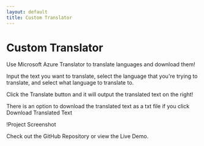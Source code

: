 ```yaml
---
layout: default
title: Custom Translator
---
```


# Custom Translator

Use Microsoft Azure Translator to translate languages and download them!

Input the text you want to translate, select the language that you're trying to translate, and select what language to translate to.

Click the Translate button and it will output the translated text on the right!

There is an option to download the translated text as a txt file if you click Download Translated Text

!Project Screenshot

Check out the GitHub Repository or view the Live Demo.
